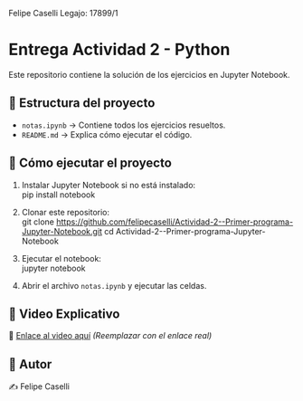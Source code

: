 Felipe Caselli
Legajo: 17899/1

# Entrega Actividad 2 - Python

Este repositorio contiene la solución de los ejercicios en Jupyter Notebook.

## 📂 Estructura del proyecto
- `notas.ipynb` → Contiene todos los ejercicios resueltos.  
- `README.md` → Explica cómo ejecutar el código.  

## 🚀 Cómo ejecutar el proyecto
1. Instalar Jupyter Notebook si no está instalado:  
pip install notebook

2. Clonar este repositorio:  
git clone https://github.com/felipecaselli/Actividad-2--Primer-programa-Jupyter-Notebook.git cd Actividad-2--Primer-programa-Jupyter-Notebook

3. Ejecutar el notebook:  
jupyter notebook

4. Abrir el archivo `notas.ipynb` y ejecutar las celdas.  

## 🎥 Video Explicativo
🔗 [Enlace al video aquí](#) *(Reemplazar con el enlace real)*  

## 📌 Autor
✍️ Felipe Caselli  

